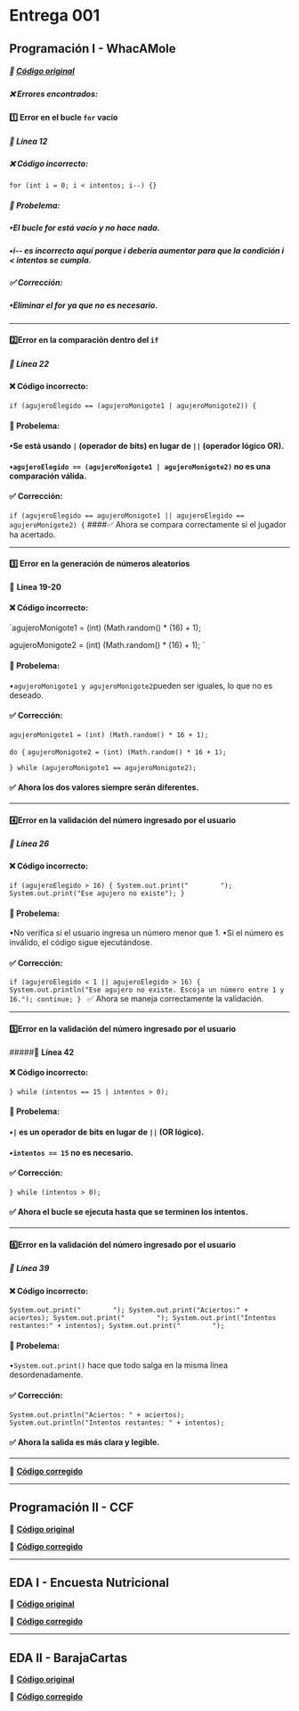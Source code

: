 # **Entrega 001**


## **Programación I - WhacAMole**
##### 📌 **[Código original](https://github.com/lydiaa-gr/23-24-prg1/blob/main/entregas/garciaLydia/reto010/Whac/A/Mole.java)**&nbsp;
##### ❌ **Errores encontrados:**
#### 1️⃣ **Error en el bucle `for` vacío**
##### 📍 **Línea 12**
##### ❌ **Código incorrecto:**
`for (int i = 0; i < intentos; i--) {}`
##### 🔴 **Probelema:**
##### •El bucle for está vacío y no hace nada.
##### •i-- es incorrecto aquí porque i debería aumentar para que la condición i < intentos se cumpla.
##### ✅ **Corrección:**
##### •Eliminar el for ya que no es necesario. 
 
___


#### 2️⃣**Error en la comparación dentro del `if`**
##### 📍 **Línea 22**
#### ❌ **Código incorrecto:**
`if (agujeroElegido == (agujeroMonigote1 | agujeroMonigote2)) {`
#### 🔴 **Probelema:**
#### •Se está usando `|` (operador de bits) en lugar de `||` (operador lógico OR).
#### •`agujeroElegido == (agujeroMonigote1 | agujeroMonigote2)` no es una comparación válida.
#### ✅ **Corrección:**
`if (agujeroElegido == agujeroMonigote1 || agujeroElegido == agujeroMonigote2) {`
####✅ Ahora se compara correctamente si el jugador ha acertado.

___

#### 3️⃣ **Error en la generación de números aleatorios**
📍 **Línea 19-20**
#### ❌ **Código incorrecto:**
`agujeroMonigote1 = (int) (Math.random() * (16) + 1);

agujeroMonigote2 = (int) (Math.random() * (16) + 1);
`
#### 🔴 **Probelema:**
•`agujeroMonigote1 y agujeroMonigote2`pueden ser iguales, lo que no es deseado.
#### ✅ **Corrección:**
`agujeroMonigote1 = (int) (Math.random() * 16 + 1);`

`do {`
`agujeroMonigote2 = (int) (Math.random() * 16 + 1);`

`} while (agujeroMonigote1 == agujeroMonigote2);`

#### ✅ Ahora los dos valores siempre serán diferentes.

___

#### 4️⃣**Error en la validación del número ingresado por el usuario**
##### 📍 **Línea 26**
#### ❌ **Código incorrecto:**
`if (agujeroElegido > 16) {
System.out.print("        ");
System.out.print("Ese agujero no existe");
}`
#### 🔴 **Probelema:**
•No verifica si el usuario ingresa un número menor que 1.
•Si el número es inválido, el código sigue ejecutándose.


#### ✅ **Corrección:**
`if (agujeroElegido < 1 || agujeroElegido > 16) {
System.out.println("Ese agujero no existe. Escoja un número entre 1 y 16.");
continue;
}
`
✅ Ahora se maneja correctamente la validación.

___

#### 5️⃣**Error en la validación del número ingresado por el usuario**
#####📍 **Línea 42**
#### ❌ **Código incorrecto:**
`} while (intentos == 15 | intentos > 0);
`
#### 🔴 **Probelema:**
#### •`|` es un operador de bits en lugar de `||` (OR lógico).
#### •`intentos == 15` no es necesario.
#### ✅ **Corrección:**
`} while (intentos > 0);
`
#### ✅  Ahora el bucle se ejecuta hasta que se terminen los intentos.

___

#### 6️⃣**Error en la validación del número ingresado por el usuario**
##### 📍 **Línea 39**
#### ❌ **Código incorrecto:**
`System.out.print("        ");
System.out.print("Aciertos:" + aciertos);
System.out.print("        ");
System.out.print("Intentos restantes:" + intentos);
System.out.print("        ");
`
#### 🔴 **Probelema:**
•`System.out.print()` hace que todo salga en la misma línea desordenadamente.
#### ✅ **Corrección:**
`System.out.println("Aciertos: " + aciertos);
System.out.println("Intentos restantes: " + intentos);
`
#### ✅  Ahora la salida es más clara y legible.
___
🔗 **[Código corregido]()**

---






## **Programación II - CCF**
📌 **[Código original](https://github.com/lydiaa-gr/23-24-prg2/tree/main/entregas/garciaLydia/Carrefour)**  


🔗 **[Código corregido]()**

---

## **EDA I - Encuesta Nutricional**
📌 **[Código original](https://github.com/lydiaa-gr/23-24-eda1/tree/main/entregas/garciaLydia/reto007)**  

🔗 **[Código corregido]()**

---

## **EDA II - BarajaCartas**
📌 **[Código original](https://github.com/lydiaa-gr/23-24-eda2/tree/main/entregas/garciaLydia/reto007)**  


🔗 **[Código corregido]()**  
